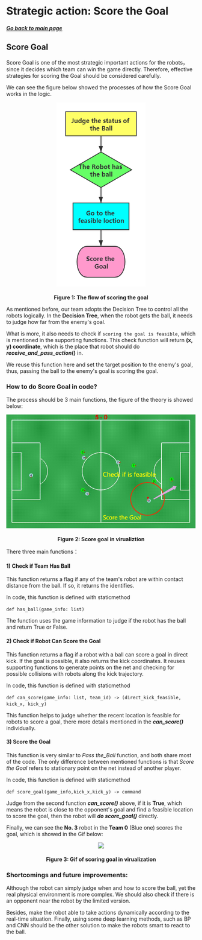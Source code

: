 # Strategic action: Score the Goal

##### [Go back to main page](../../Documentation.md)

## Score Goal

Score Goal is one of the most strategic important actions for the robots，since it decides which team can win the game directly. Therefore, effective strategies for scoring the Goal should be considered carefully. 

We can see the figure below showed the processes of how the Score Goal works in the logic. 

   <p align="center">
      <img src="../../Images/Score_Goal_flow.png" /><br><br>
      <b>Figure 1: The flow of scoring the goal</b>
   </p>


As mentioned before, our team adopts the Decision Tree to control all the robots logically. In the **Decision Tree**, when the robot gets the ball, it needs to judge how far from the enemy's goal. 

What is more, it also needs to check if ```scoring the goal is feasible```, which is mentioned in the supporting functions. This check function will return **(x, y) coordinate**, which is the place that robot should do ***receive_and_pass_action*()** in. 

We reuse this function here and set the target position to the enemy's goal, thus, passing the ball to the enemy's goal is scoring the goal.


### How to do Score Goal in code?

The process should be 3 main functions, the figure of the theory is showed below:

   <p align="center">
      <img src="../../Images/Score_Goal.png" /><br><br>
      <b>Figure 2: Score goal in virualiztion</b>
   </p>



There three main functions：

#### 1) Check if Team Has Ball

This function returns a flag if any of the team's robot are within contact distance from the ball. 
If so, it returns the identifies.

In code, this function is defined with staticmethod 

```def has_ball(game_info: list)```

The function uses the game information to judge if the robot has the ball and return True or False.
        
#### 2) Check if Robot Can Score the Goal

This function returns a flag if a robot with a ball can score a goal in direct kick. 
If the goal is possible, it also returns the kick coordinates.
It reuses supporting functions to generate points on the net and checking for possible collisions with robots along the kick trajectory.

In code, this function is defined with staticmethod 

```def can_score(game_info: list, team_id) -> (direct_kick_feasible, kick_x, kick_y)```

This function helps to judge whether the recent location is feasible for robots to score a goal, there more details mentioned in the ***can_score()*** individually.



#### 3) Score the Goal

This function is very similar to _Pass the_Ball_ function, and both share most of the code. 
The only difference between mentioned functions is that _Score the Goal_ refers to stationary point on the net instead of another player.

In code, this function is defined with staticmethod 

```def score_goal(game_info,kick_x,kick_y) -> command ```

Judge from the second function ***can_score()*** above, if it is **True**, which means the robot is close to the opponent's goal and find a feasible location to score the goal,  then the robot will ***do score_goal()*** directly.

Finally, we can see the **No. 3** robot in the **Team 0** (Blue one) scores the goal, which is showed in the Gif below:

<p align="center">
   <img src="../../Images/Score_Goal.gif" /><br><br>
   <b>Figure 3: Gif of scoring goal in virualization</b>
</p>



### Shortcomings and future improvements:

Although the robot can simply judge when and how to score the ball, yet the real physical environment is more complex. 
We should also check if there is an opponent near the robot by the limited version. 

Besides, make the robot able to take actions dynamically according to the real-time situation. 
Finally, using some deep learning methods, such as BP and CNN should be the other solution to make the robots smart to react to the ball.
      

